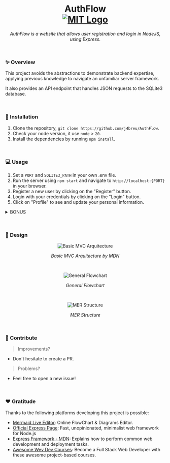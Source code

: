 <h1 align='center'>
    AuthFlow
    <br>
    <a href="https://github.com/j4breu/AuthFlow/blob/main/LICENSE">
    <img
        alt='MIT Logo'
        src='https://img.shields.io/static/v1.svg?style=for-the-badge&label=License&message=MIT&logoColor=d9e0ee&colorA=302d41&colorB=5e81ac'/>
    </a>
    <div></div>
</h1>

<p align='center'>
    <em>AuthFlow is a website that allows user registration and login in NodeJS, using Express.</em>
</p>

&nbsp;

### ✨ Overview
This project avoids the abstractions to demonstrate backend expertise, applying previous knowledge to navigate an unfamiliar server framework.

It also provides an API endpoint that handles JSON requests to the SQLite3 database.

&nbsp;

### 🔌 Installation

1. Clone the repository, `git clone https://github.com/j4breu/AuthFlow`.
2. Check your node version, it use `node` > `20`.
3. Install the dependencies by running `npm install`.

&nbsp;

### 💻 Usage

1. Set a `PORT` and `SQLITE3_PATH` in your own .env file.
2. Run the server using `npm start` and navigate to `http://localhost:{PORT}` in your browser.
3. Register a new user by clicking on the "Register" button.
4. Login with your credentials by clicking on the "Login" button.
5. Click on "Profile" to see and update your personal information.

<details>
  <summary>BONUS</summary>
  <ul>
    <li>
        404 Page.
    </li>
    <li>
        Button "Logout" to use another account.
    </li>
    <li>
        Api testing in <code>/api/v1/users/</code>.
    </li>
  </ul>
</details>

&nbsp;

### 🧠 Design

<p align="center">
    <img src="https://i.postimg.cc/8CHL95bK/Basic-MVC-Arquitecture.png" alt="Basic MVC Arquitecture" align="center">
</p>
<p align="center">
    <em>Basic MVC Arquitecture by MDN</em>
</p>
<br>

<p align="center">
    <img src="https://i.postimg.cc/vZm1Tz7z/General-Flowchart.png" alt="General Flowchart">
</p>
<p align="center">
    <em>General Flowchart</em>
</p>
<br>

<p align="center">
    <img src="https://i.postimg.cc/jj7SnkDz/MER-Structure.png" alt="MER Structure">
</p>
<p align="center">
    <em>MER Structure</em>
</p>

&nbsp;

### 👐 Contribute

> Improvements?

* Don't hesitate to create a PR.

> Problems?

* Feel free to open a new issue!

&nbsp;

### ❤️ Gratitude

Thanks to the following platforms developing this project is possible:

- [Mermaid Live Editor](https://mermaid.live/): Online FlowChart & Diagrams Editor.
- [Official Express Page](https://expressjs.com): Fast, unopinionated, minimalist web framework for Node.js
- [Express Framework - MDN](https://developer.mozilla.org/en-US/docs/Learn/Server-side/Express_Nodejs): Explains how to perform common web development and deployment tasks.
- [Awesome Wev Dev Courses](https://johnsmilga.com): Become a Full Stack Web Developer with these awesome project-based courses.

